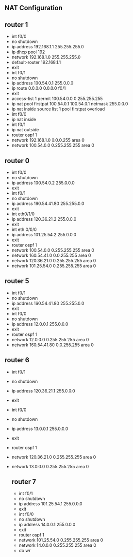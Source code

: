 ## NAT Configuration

## router 1 

- int f0/0
- no shutdown
- ip address 192.168.1.1 255.255.255.0
- ip dhcp pool 192
- network 192.168.1.0 255.255.255.0
- default-router 192.168.1.1
- exit
- int f0/1
- no shutdown
- ip address 100.54.0.1 255.0.0.0
- ip route 0.0.0.0 0.0.0.0 f0/1
- exit
- access-list 1 permit 100.54.0.0 0.255.255.255
- ip nat pool firstpat 100.54.0.1  100.54.0.1 netmask 255.0.0.0
- ip nat inside source list 1 pool firstpat overload 
- int f0/0
- ip nat inside 
- int f0/1
- ip nat outside
- router ospf 1
- network 192.168.1.0 0.0.0.255 area 0
- network 100.54.0.0 0.255.255.255 area 0

## router 0
- int f0/0
- no shutdown
- ip address 100.54.0.2 255.0.0.0
- exit
- int f0/1
- no shutdown
- ip address 160.54.41.80 255.255.0.0
- exit
- int eth0/1/0
- ip address 120.36.21.2 255.0.0.0
- exit
- int eth 0/0/0
- ip address 101.25.54.2 255.0.0.0
- exit
- router ospf 1
- network 100.54.0.0 0.255.255.255 area 0
- network 160.54.41.0 0.0.255.255 area 0
- network 120.36.21.0 0.255.255.255 area 0
- network 101.25.54.0 0.255.255.255 area 0

## router 5
- int f0/1
- no shutdown
- ip address 160.54.41.80 255.255.0.0
- exit
- int f0/0
- no shutdown
- ip address 12.0.0.1 255.0.0.0
- exit
- router ospf 1
- network 12.0.0.0 0.255.255.255 area 0
- network 160.54.41.80 0.0.255.255 area 0

## router 6
- int f0/1
- no shutdown
- ip address 120.36.21.1 255.0.0.0
- exit
- int f0/0
- no shutdown
- ip address 13.0.0.1 255.0.0.0
- exit
- router ospf 1
- network 120.36.21.0 0.255.255.255 area 0
- network 13.0.0.0 0.255.255.255 area 0

  ## router 7
  - int f0/1
  - no shutdown
  - ip address 101.25.54.1 255.0.0.0
  - exit
  - int f0/0
  - no shutdown
  - ip address 14.0.0.1 255.0.0.0
  - exit
  - router ospf 1
  - network 101.25.54.0 0.255.255.255 area 0
  - network 14.0.0.0 0.255.255.255 area 0
  - do wr 
